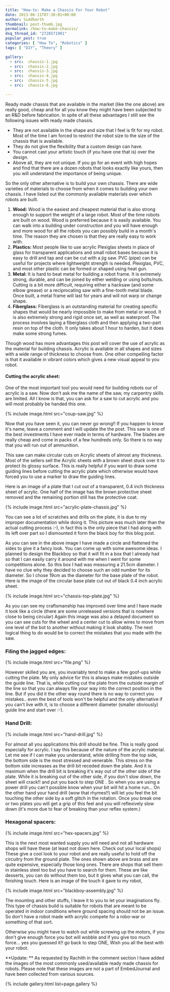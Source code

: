 ```yaml
---
title: "How-to: Make a Chassis For Your Robot"
date: 2013-06-11T07:30:01+00:00
author: Siddharth
thumbnail: post-thumb.jpg
permalink: /how-to-make-chassis/
dsq_thread_id: "2728571901"
popular_post: true
categories: [ "How To", "Robotics" ]
tags: [ "DIY", "Theory" ]

gallery:
  - src:  chassis-1.jpg
  - src:  chassis-2.jpg
  - src:  chassis-3.jpg
  - src:  chassis-4.jpg
  - src:  chassis-5.jpg
  - src:  chassis-6.jpg

---
```


Ready made chassis that are available in the market (like the one above) are really good, cheap and for all you know they might have been subjected to an R&D before fabrication. In spite of all these advantages I still see the following issues with ready made chassis.

  * They are not available in the shape and size that I feel is fit for my robot. Most of the time I am forced to restrict the robot size to the size of the chassis that is available.
  * They do not give the flexibility that a custom design can have.
  * You cannot cast your artistic touch (if you have one that is) over the design.
  * Above all, they are not unique. If you go for an event with high hopes and find that there are a dozen robots that looks exactly like yours, then you will understand the importance of being unique.

So the only other alternative is to build your own chassis. There are wide varieties of materials to choose from when it comes to building your own chassis. I have listed out the commonly available materials over which robots are built.

  1. **Wood:** Wood is the easiest and cheapest material that is also strong enough to support the weight of a large robot. Most of the time robots are built on wood. Wood is preferred because it is easily available. You can walk into a building under construction and you will have enough and more wood  for all the robots you can possibly build in a month's time. The reason they are chosen is that they are really easy to work with.
  2. **Plastics:** Most people like to use acrylic Plexiglas sheets in place of glass for transparent applications and small robot bases because it is easy to drill and tap and can be cut with a jig saw. PVC (pipe) can be useful for projects where lightweight strength is needed. Plexiglas, PVC, and most other plastic can be formed or shaped using heat gun.
  3. **Metal:** It is hard to beat metal for building a robot frame. It is extremely strong, durable, and can be joined by either welding or using bolts/nuts. Cutting is a bit more difficult, requiring either a hacksaw (and some elbow grease) or a reciprocating saw with a fine-tooth metal blade. Once built, a metal frame will last for years and will not warp or change shape.
  4. **Fiberglass:** Fiberglass is an outstanding material for creating specific shapes that would be nearly impossible to make from metal or wood. It is also extremely strong and rigid once set, as well as waterproof. The process involves laying a fiberglass cloth and then applying a two-part resin on top of the cloth. It only takes about 1 hour to harden, but it does make some strong fumes.

Though wood has more advantages this post will cover the use of acrylic as the material for building chassis. Acrylic is available in all shapes and sizes with a wide range of thickness to choose from. One other compelling factor is that it available in vibrant colors which gives a new visual appeal to you robot.

#### Cutting the acrylic sheet:

One of the most important tool you would need for building robots our of acrylic is a saw. Now don't ask me the name of the saw, my carpentry skills are limited. All I know is that, you can ask for a saw to cut acrylic and you will most probably be handed this one.

{% include image.html src="coup-saw.jpg" %}

Now that you have seen it, you can never go wrong!! If you happen to know it's name, leave a comment and I will update the the post. This saw is one of the best investments I have ever made in terms of hardware. The blades are really cheap and come in packs of a few hundreds only. So there is no way that you will run out of ammunition.

This saw can make circular cuts on Acrylic sheets of almost any thickness. Most of the sellers sell the Acrylic sheets with a brown sheet stuck over it to protect its glossy surface. This is really helpful if you want to draw some guiding lines before cutting the acrylic plate which otherwise would have forced you to use a marker to draw the guiding lines.

Here is an image of a plate that I cut out of a transparent, 0.4 inch thickness sheet of acrylic. One half of the image has the brown protective sheet removed and the remaining portion still has the protective coat.

{% include image.html src="acrylic-plate-chassis.jpg" %}

You can see a lot of scratches and drills on the plate, it is due to my improper documentation while doing it. This picture was much later than the actual cutting process :-), in fact this is the only piece that I had along with its left over part so I dismounted it form the black boy for this blog post.

As you can see in the above image I have made a circle and flattened the sides to give it a fancy look. You can come up with some awesome ideas. I planned to design the Blackboy so that it will fit in a box that I already had so that I can easily carry it around with me when I went for some competitions alone. So this box I had was measuring a 21.5cm diameter. I have no clue why they decided to choose such an odd number for its diameter. So I chose 19cm as the diameter for the base plate of the robot. Here is the image of the circular base plate cut out of black 0.4 inch acrylic sheet.

{% include image.html src="chassis-top-plate.jpg" %}

As you can see my craftsmanship has improved over time and I have made it look like a circle (there are some unreleased versions that is nowhere close to being circular) Again this image was also a delayed document so you can see cuts for the wheel and a center cut to allow wires to move from one level of the bot to another without making it look shabby. The next logical thing to do would be to correct the mistakes that you made with the saw.

### Filing the jagged edges:

{% include image.html src="file.png" %}

However skilled you are, you invariably tend to make a few goof-ups while cutting the plate. My only advice for this is always make mistakes outside the guide line. That is, while cutting cut the plate from the outside margin of the line so that you can always file your way into the correct position in the line. But if you did it the other way round there is no way to correct you mistakes.. even the best of tools won't be helpful and the only alternative if you can't live with it, is to choose a different diameter (smaller obviously) guide line and start over :-).

### Hand Drill:

{% include image.html src="hand-drill.jpg" %}

For almost all you applications this drill should be fine. This is really good especially for acrylic. I say this because of the nature of the acrylic material. Let me see if I can make you understand, while drilling from the top side, the bottom side is the most stressed and venerable. This stress on the bottom side increases as the drill bit receded down the plate. And it is maximum when the drill bit is breaking it's way out of the other side of the plate. While it is breaking out of the other side, if you don't slow down, the sheet will crack!! and put you back to step ONE . So when you are using a power drill you can't possible know when your bit will hit a home run... On the other hand your hand drill  (wow that rhymes!!)  will let you feel the bit touching the other side by a soft glitch in the rotation. Once you break one or two plates you will get a grip of this feel and you will reflexively slow down (it's more due to fear of breaking than your reflex system.)

### Hexagonal spacers:

{% include image.html src="hex-spacers.jpg" %}

This is the next most wanted supply you will need and not all hardware shops will have these (at least not down here. Check out your local shops) These give a cool look to your robot and are really useful to hold off the circuitry from the ground plate. The ones shown above are brass and are quite expensive, especially those long ones. There are shops that sell them in stainless steel too but you have to search for them. These are like desserts, you can do without them too, but it gives what you can call, the finishing touch. Here is an image of the touch it gave to my robot,

{% include image.html src="blackboy-assembly.jpg" %}

The mounting and other stuffs, I leave it to you to let your imaginations fly. This type of chassis build is suitable for robots that are meant to be operated in indoor conditions where ground spacing should not be an issue. So don't have a robot made with acrylic compete for a robo-war or something of that sort.

Otherwise you might have to watch out while screwing up the motors, if you don't give enough force you bot will wobble and if you give too much force... yes you guessed it!! go back to step ONE, Wish you all the best with your robot.

**Update: ** As requested by Rachith in the comment section I have added the images of the most commonly used/available ready made chassis for robots. Please note that these images are not a part of EmbedJournal and have been collected from various sources.

{% include gallery.html list=page.gallery %}
